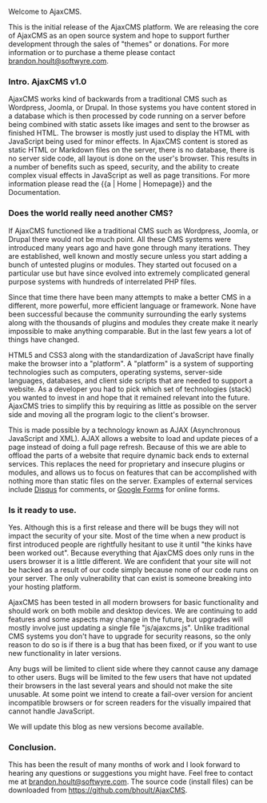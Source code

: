 Welcome to AjaxCMS.

This is the initial release of the AjaxCMS platform.  We are releasing the core of AjaxCMS as an open source system and hope to support further development through the sales of "themes" or donations.  For more information or to purchase a theme please contact <brandon.hoult@softwyre.com>.

### Intro.  AjaxCMS v1.0
AjaxCMS works kind of backwards from a traditional CMS such as Wordpress, Joomla, or Drupal.  In those systems you have content stored in a database which is then processed by code running on a server before being combined with static assets like images and sent to the browser as finished HTML.  The browser is mostly just used to display the HTML with JavaScript being used for minor effects. In AjaxCMS content is stored as static HTML or Markdown files on the server, there is no database, there is no server side code, all layout is done on the user's browser.  This results in a number of benefits such as speed, security, and the ability to create complex visual effects in JavaScript as well as page transitions.  For more information please read the {{a | Home | Homepage}} and the Documentation.

### Does the world really need another CMS?
If AjaxCMS functioned like a traditional CMS such as Wordpress, Joomla, or Drupal there would not be much point.  All these CMS systems were introduced many years ago and have gone through many iterations.  They are established, well known and mostly secure unless you start adding a bunch of untested plugins or modules.  They started out focused on a particular use but have since evolved into extremely complicated general purpose systems with hundreds of interrelated PHP files.  

Since that time there have been many attempts to make a better CMS in a different, more powerful, more efficient language or framework. None have been successful because the community surrounding the early systems along with the thousands of plugins and modules they create make it nearly impossible to make anything comparable.  But in the last few years a lot of things have changed.

HTML5 and CSS3 along with the standardization of JavaScript have finally make the browser into a "platform".  A "platform" is a system of supporting technologies such as computers, operating systems, server-side languages, databases, and client side scripts that are needed to support a website.  As a developer you had to pick which set of technologies (stack) you wanted to invest in and hope that it remained relevant into the future. AjaxCMS tries to simplify this by requiring as little as possible on the server side and moving all the program logic to the client's browser.

This is made possible by a technology known as AJAX (Asynchronous JavaScript and XML).  AJAX allows a website to load and update pieces of a page instead of doing a full page refresh.  Because of this we are able to offload the parts of a website that require dynamic back ends to external services.  This replaces the need for proprietary and insecure plugins or modules, and allows us to focus on features that can be accomplished with nothing more than static files on the server. Examples of external services include [Disqus](https://disqus.com/) for comments, or [Google Forms](https://forms.google.com) for online forms.

### Is it ready to use.
Yes.  Although this is a first release and there will be bugs they will not impact the security of your site.  Most of the time when a new product is first introduced people are rightfully hesitant to use it until "the kinks have been worked out". Because everything that AjaxCMS does only runs in the users browser it is a little different.  We are confident that your site will not be hacked as a result of our code simply because none of our code runs on your server.  The only vulnerability that can exist is someone breaking into your hosting platform.

AjaxCMS has been tested in all modern browsers for basic functionality and should work on both mobile and desktop devices.  We are continuing to add features and some aspects may change in the future, but upgrades will mostly involve just updating a single file "js/ajaxcms.js".  Unlike traditional CMS systems you don't have to upgrade for security reasons, so the only reason to do so is if there is a bug that has been fixed, or if you want to use new functionality in later versions.

Any bugs will be limited to client side where they cannot cause any damage to other users.  Bugs will be limited to the few users that have not updated their browsers in the last several years and should not make the site unusable.  At some point we intend to create a fail-over version for ancient incompatible browsers or for screen readers for the visually impaired that cannot handle JavaScript.

We will update this blog as new versions become available.

### Conclusion.

This has been the result of many months of work and I look forward to hearing any questions or suggestions you might have.  Feel free to contact me at <brandon.hoult@softwyre.com>.  The source code (install files) can be downloaded from https://github.com/bhoult/AjaxCMS.

<div id="disqus_thread"></div>
<script>
var disqus_config = function () {
    this.page.url = window.location.href;  
    this.page.identifier = ajaxcms_page_id; 
};

(function() { // DON'T EDIT BELOW THIS LINE
    var d = document, s = d.createElement('script');
    s.src = '//ajaxcms-org.disqus.com/embed.js';
    s.setAttribute('data-timestamp', +new Date());
    (d.head || d.body).appendChild(s);
})();
</script>


